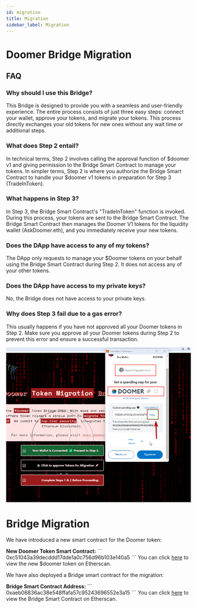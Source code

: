 ```yaml
---
id: migration
title: Migration
sidebar_label: Migration
---
```


# Doomer Bridge Migration 

## FAQ

### Why should I use this Bridge?

This Bridge is designed to provide you with a seamless and user-friendly experience. The entire process consists of just three easy steps: connect your wallet, approve your tokens, and migrate your tokens. This process directly exchanges your old tokens for new ones without any wait time or additional steps.

### What does Step 2 entail?

In technical terms, Step 2 involves calling the approval function of $doomer v1 and giving permission to the Bridge Smart Contract to manage your tokens. In simpler terms, Step 2 is where you authorize the Bridge Smart Contract to handle your $doomer v1 tokens in preparation for Step 3 (TradeInToken).

### What happens in Step 3?

In Step 3, the Bridge Smart Contract's "TradeInToken" function is invoked. During this process, your tokens are sent to the Bridge Smart Contract. The Bridge Smart Contract then manages the Doomer V1 tokens for the liquidity wallet (AskDoomer.eth), and you immediately receive your new tokens.

### Does the DApp have access to any of my tokens?

The DApp only requests to manage your $Doomer tokens on your behalf using the Bridge Smart Contract during Step 2. It does not access any of your other tokens.

### Does the DApp have access to my private keys?

No, the Bridge does not have access to your private keys.

### Why does Step 3 fail due to a gas error?

This usually happens if you have not approved all your Doomer tokens in Step 2. Make sure you approve all your Doomer tokens during Step 2 to prevent this error and ensure a successful transaction.

![Avoid gas Error](./error1.png)

# Bridge Migration 


We have introduced a new smart contract for the Doomer token:

**New Doomer Token Smart Contract:**
\`\`\`
0xc51043a39decddd17dde1a0c756d96b103e140a5
\`\`\`
You can click [here](https://etherscan.io/token/0xc51043a39decddd17dde1a0c756d96b103e140a5) to view the new $doomer token on Etherscan.

We have also deployed a Bridge smart contract for the migration:

**Bridge Smart Contract Address:**
\`\`\`
0xaeb06836ac38e548ffafa57c95243696552e3a15
\`\`\`
You can click [here](https://etherscan.io/address/0xaeb06836ac38e548ffafa57c95243696552e3a15) to view the Bridge Smart Contract on Etherscan.